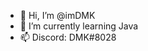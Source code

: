 - 👋 Hi, I’m @imDMK
- 🌱 I’m currently learning Java
- 📫 Discord: DMK#8028

<!---
imDMK/imDMK is a ✨ special ✨ repository because its `README.md` (this file) appears on your GitHub profile.
You can click the Preview link to take a look at your changes.
--->
